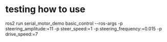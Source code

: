 


# testing how to use


ros2 run serial_motor_demo basic_control --ros-args -p steering_amplitude:=11 -p steer_speed:=1 -p steering_frequency:=0.015 -p drive_speed:=7


